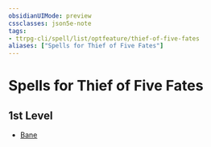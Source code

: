 ```yaml
---
obsidianUIMode: preview
cssclasses: json5e-note
tags:
- ttrpg-cli/spell/list/optfeature/thief-of-five-fates
aliases: ["Spells for Thief of Five Fates"]
---
```

# Spells for Thief of Five Fates

## 1st Level

- [Bane](/CLI/spells/bane.md "PHB")